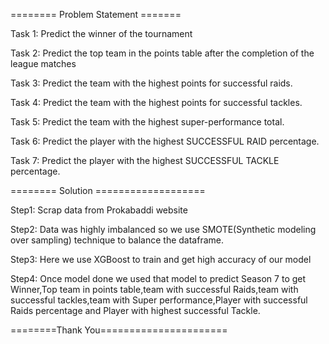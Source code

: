======== Problem Statement =======

Task 1: Predict the winner of the tournament

Task 2: Predict the top team in the points table after the completion of the league matches

Task 3: Predict the team with the highest points for successful raids.

Task 4: Predict the team with the highest points for successful tackles.

Task 5: Predict the team with the highest super-performance total.

Task 6: Predict the player with the highest SUCCESSFUL RAID percentage.

Task 7: Predict the player with the highest SUCCESSFUL TACKLE percentage.

======== Solution ===================

Step1: Scrap data from Prokabaddi website

Step2: Data was highly imbalanced so we use SMOTE(Synthetic modeling over sampling) technique to balance the dataframe.

Step3: Here we use XGBoost to train and get high accuracy of our model 

Step4: Once model done we used that model to predict Season 7 to get Winner,Top team in points table,team with successful Raids,team with successful tackles,team with Super performance,Player with successful Raids percentage and Player with highest successful Tackle.


========Thank You======================
